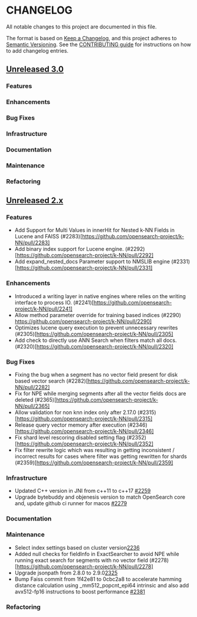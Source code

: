 
# CHANGELOG
All notable changes to this project are documented in this file.

The format is based on [Keep a Changelog](https://keepachangelog.com/en/1.0.0/), and this project adheres to [Semantic Versioning](https://semver.org/spec/v2.0.0.html). See the [CONTRIBUTING guide](./CONTRIBUTING.md#Changelog) for instructions on how to add changelog entries.

## [Unreleased 3.0](https://github.com/opensearch-project/k-NN/compare/2.x...HEAD)
### Features
### Enhancements
### Bug Fixes
### Infrastructure
### Documentation
### Maintenance
### Refactoring

## [Unreleased 2.x](https://github.com/opensearch-project/k-NN/compare/2.18...2.x)
### Features
- Add Support for Multi Values in innerHit for Nested k-NN Fields in Lucene and FAISS (#2283)[https://github.com/opensearch-project/k-NN/pull/2283]
- Add binary index support for Lucene engine. (#2292)[https://github.com/opensearch-project/k-NN/pull/2292]
- Add expand_nested_docs Parameter support to NMSLIB engine (#2331)[https://github.com/opensearch-project/k-NN/pull/2331]
### Enhancements
- Introduced a writing layer in native engines where relies on the writing interface to process IO. (#2241)[https://github.com/opensearch-project/k-NN/pull/2241]
- Allow method parameter override for training based indices (#2290) https://github.com/opensearch-project/k-NN/pull/2290]
- Optimizes lucene query execution to prevent unnecessary rewrites (#2305)[https://github.com/opensearch-project/k-NN/pull/2305]
- Add check to directly use ANN Search when filters match all docs. (#2320)[https://github.com/opensearch-project/k-NN/pull/2320]
### Bug Fixes
* Fixing the bug when a segment has no vector field present for disk based vector search (#2282)[https://github.com/opensearch-project/k-NN/pull/2282]
* Fix for NPE while merging segments after all the vector fields docs are deleted (#2365)[https://github.com/opensearch-project/k-NN/pull/2365]
* Allow validation for non knn index only after 2.17.0 (#2315)[https://github.com/opensearch-project/k-NN/pull/2315]
* Release query vector memory after execution (#2346)[https://github.com/opensearch-project/k-NN/pull/2346]
* Fix shard level rescoring disabled setting flag (#2352)[https://github.com/opensearch-project/k-NN/pull/2352]
* Fix filter rewrite logic which was resulting in getting inconsistent / incorrect results for cases where filter was getting rewritten for shards (#2359)[https://github.com/opensearch-project/k-NN/pull/2359]
### Infrastructure
* Updated C++ version in JNI from c++11 to c++17 [#2259](https://github.com/opensearch-project/k-NN/pull/2259)
* Upgrade bytebuddy and objenesis version to match OpenSearch core and, update github ci runner for macos [#2279](https://github.com/opensearch-project/k-NN/pull/2279)
### Documentation
### Maintenance
* Select index settings based on cluster version[2236](https://github.com/opensearch-project/k-NN/pull/2236)
* Added null checks for fieldInfo in ExactSearcher to avoid NPE while running exact search for segments with no vector field (#2278)[https://github.com/opensearch-project/k-NN/pull/2278]
* Upgrade jsonpath from 2.8.0 to 2.9.0[2325](https://github.com/opensearch-project/k-NN/pull/2325)
* Bump Faiss commit from 1f42e81 to 0cbc2a8 to accelerate hamming distance calculation using _mm512_popcnt_epi64  intrinsic and also add avx512-fp16 instructions to boost performance [#2381](https://github.com/opensearch-project/k-NN/pull/2381)
### Refactoring
